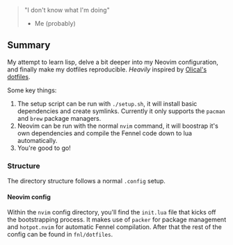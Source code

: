 > "I don't know what I'm doing"
> - Me (probably)

## Summary
My attempt to learn lisp, delve a bit deeper into my Neovim configuration, and finally make my dotfiles reproducible. _Heavily_ inspired by [Olical's dotfiles](https://github.com/Olical/dotfiles).

Some key things:
1. The setup script can be run with `./setup.sh`, it will install basic dependencies and create symlinks. Currently it only supports the `pacman` and `brew` package managers. 
2. Neovim can be run with the normal `nvim` command, it will boostrap it's own dependencies and compile the Fennel code down to lua automatically.
3. You're good to go!


### Structure
The directory structure follows a normal `.config` setup.

#### Neovim config
Within the `nvim` config directory, you'll find the `init.lua` file that kicks off the bootstrapping process. It makes use of `packer` for package management and `hotpot.nvim` for automatic Fennel compilation. After that the rest of the config can be found in `fnl/dotfiles`.
